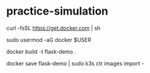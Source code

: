 # practice-simulation

curl -fsSL https://get.docker.com | sh

sudo usermod -aG docker $USER

docker build -t flask-demo .

docker save flask-demo | sudo k3s ctr images import -